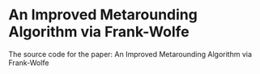 # An Improved Metarounding Algorithm via Frank-Wolfe
The source code for the paper: An Improved Metarounding Algorithm via Frank-Wolfe
